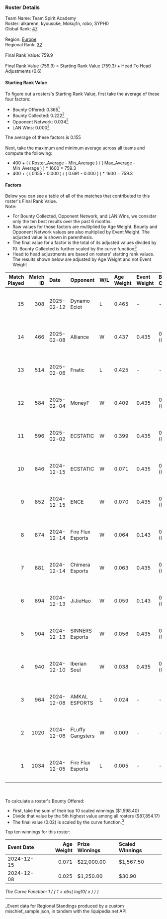 ### Roster Details<br />
Team Name: Team Spirit Academy<br />
Roster: alkarenn, kyousuke, Mokuj1n, robo, SYPH0<br />
Global Rank: [47](../../standings_global_2025_06_02.md)<br />
<br />
Region: [Europe]( ../../standings_europe_2025_06_02.md)<br />
Regional Rank: [32]( ../../standings_europe_2025_06_02.md)<br />
<br />
Final Rank Value:  759.9<br />
<br />
Final Rank Value (759.9) = Starting Rank Value (759.3) + Head To Head Adjustments (0.6)<br />

#### Starting Rank Value<br />
To figure out a rosters's Starting Rank Value, first take the average of these four factors:<br />
- Bounty Offered: 0.365[<sup>1</sup>](#table2)
- Bounty Collected: 0.222[<sup>2</sup>](#table1)
- Opponent Network: 0.034[<sup>2</sup>](#table1)
- LAN Wins: 0.000[<sup>2</sup>](#table1)

The average of these factors is 0.155<br />
<br />
Next, take the maximum and minimum average across all teams and compute the following:<br />
- 400 + ( ( Roster_Average - Min_Average ) / ( Max_Average - Min_Average ) ) * 1600 = 759.3
- 400 + ( ( 0.155 - 0.000 ) / ( 0.691 - 0.000 ) ) * 1600 = 759.3


#### Factors<br />
Below you can see a table of all of the matches that contributed to this roster's Final Rank Value.<br />
Note:<br />

- For Bounty Collected, Opponent Network, and LAN Wins, we consider only the ten best results over the past 6 months.
- Raw values for those factors are multiplied by Age Weight. Bounty and Opponent Network values are also multiplied by Event Weight. The adjusted value is shown in parenthesis.
- The final value for a factor is the total of its adjusted values divided by 10. Bounty Collected is further scaled by the curve function[<sup>3</sup>](#curveFunction)
- Head to head adjustments are based on rosters' starting rank values. The results shown below are adjusted by Age Weight and not Event Weight
<span id="table1"></span><br />


| Match Played | Match ID | Date       | Opponent          | W/L | Age Weight | Event Weight | Bounty Collected | Opponent Network | LAN Wins  | H2H Adj. | Roster                                   |
| -: | -: | :- | :- | :- | :- | :- | :- | :- | :- | -: | :- |
|           15 |      308 | 2025-02-12 | Dynamo Eclot      | L   | 0.465      | -            | -                | -                | -         |    -6.98 | alkarenn, kyousuke, Mokuj1n, robo, SYPH0 |
|           14 |      466 | 2025-02-08 | Alliance          | W   | 0.437      | 0.435        | 0.000 (0.000)    | 0.621 (0.118)    | 0 (0.000) |     3.50 | alkarenn, kyousuke, Mokuj1n, robo, SYPH0 |
|           13 |      514 | 2025-02-06 | Fnatic            | L   | 0.425      | -            | -                | -                | -         |    -9.19 | alkarenn, kyousuke, Mokuj1n, robo, SYPH0 |
|           12 |      584 | 2025-02-04 | MoneyF            | W   | 0.409      | 0.435        | 0.000 (0.000)    | 0.071 (0.013)    | 0 (0.000) |     2.59 | alkarenn, kyousuke, Mokuj1n, robo, SYPH0 |
|           11 |      596 | 2025-02-02 | ECSTATIC          | W   | 0.399      | 0.435        | 0.008 (0.001)    | 0.830 (0.144)    | 0 (0.000) |     5.88 | alkarenn, kyousuke, Mokuj1n, robo, SYPH0 |
|           10 |      846 | 2024-12-15 | ECSTATIC          | W   | 0.071      | 0.435        | 0.008 (0.000)    | 0.830 (0.026)    | 0 (0.000) |     1.09 | alkarenn, kyousuke, Mokuj1n, robo, SYPH0 |
|            9 |      852 | 2024-12-15 | ENCE              | W   | 0.070      | 0.435        | 0.032 (0.001)    | 0.268 (0.008)    | 0 (0.000) |     1.15 | alkarenn, kyousuke, Mokuj1n, robo, SYPH0 |
|            8 |      874 | 2024-12-14 | Fire Flux Esports | W   | 0.064      | 0.143        | 0.001 (0.000)    | 0.784 (0.007)    | 0 (0.000) |     0.89 | alkarenn, kyousuke, Mokuj1n, robo, SYPH0 |
|            7 |      881 | 2024-12-14 | Chimera Esports   | W   | 0.063      | 0.435        | 0.004 (0.000)    | 0.058 (0.002)    | 0 (0.000) |     0.82 | alkarenn, kyousuke, Mokuj1n, robo, SYPH0 |
|            6 |      894 | 2024-12-13 | JiJieHao          | W   | 0.059      | 0.143        | 0.000 (0.000)    | 0.294 (0.002)    | 0 (0.000) |     0.34 | alkarenn, kyousuke, Mokuj1n, robo, SYPH0 |
|            5 |      904 | 2024-12-13 | SINNERS Esports   | W   | 0.056      | 0.435        | 0.015 (0.000)    | 0.278 (0.007)    | 0 (0.000) |     0.88 | alkarenn, kyousuke, Mokuj1n, robo, SYPH0 |
|            4 |      940 | 2024-12-10 | Iberian Soul      | W   | 0.038      | 0.435        | 0.000 (0.000)    | 0.567 (0.009)    | 0 (0.000) |     0.27 | alkarenn, kyousuke, Mokuj1n, robo, SYPH0 |
|            3 |      964 | 2024-12-08 | AMKAL ESPORTS     | L   | 0.024      | -            | -                | -                | -         |    -0.60 | alkarenn, kyousuke, Mokuj1n, robo, SYPH0 |
|            2 |     1020 | 2024-12-06 | FLuffy Gangsters  | W   | 0.009      | -            | -                | -                | -         |     0.05 | alkarenn, kyousuke, Mokuj1n, robo, SYPH0 |
|            1 |     1034 | 2024-12-05 | Fire Flux Esports | L   | 0.005      | -            | -                | -                | -         |    -0.08 | alkarenn, kyousuke, Mokuj1n, robo, SYPH0 |

<br />
<span id="table2"></span><br />
To calculate a roster's Bounty Offered:<br />

- First, take the sum of their top 10 scaled winnings ($1,598.40)
- Divide that value by the 5th highest value among all rosters ($87,854.17)
- The final value (0.02) is scaled by the curve function.[<sup>3</sup>](#curveFunction)

Top ten winnings for this roster:<br />

| Event Date | Age Weight | Prize Winnings | Scaled Winnings |
| :- | -: | :- | :- |
| 2024-12-15 |      0.071 | $22,000.00     | $1,567.50       |
| 2024-12-08 |      0.025 | $1,250.00      | $30.90          |


<span id="curveFunction"></span>_The Curve Function: 1 / ( 1 + abs( log10( x ) ) )_<br />

---
_Event data for Regional Standings produced by a custom mischief_sample.json, in tandem with the liquipedia.net API<br />
